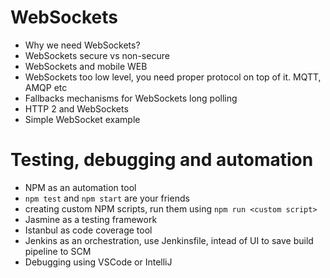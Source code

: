 # WebSockets
- Why we need WebSockets?
- WebSockets secure vs non-secure
- WebSockets and mobile WEB
- WebSockets too low level, you need proper protocol on top of it. MQTT, AMQP etc
- Fallbacks mechanisms for WebSockets long polling
- HTTP 2 and WebSockets
- Simple WebSocket example

# Testing, debugging and automation
- NPM as an automation tool
- `npm test` and `npm start` are your friends
- creating custom NPM scripts, run them using `npm run <custom script>`
- Jasmine as a testing framework
- Istanbul as code coverage tool
- Jenkins as an orchestration, use Jenkinsfile, intead of UI to save build pipeline to SCM
- Debugging using VSCode or IntelliJ
